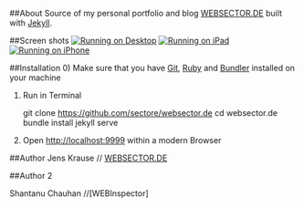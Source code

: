 ##About
Source of my personal portfolio and blog [WEBSECTOR.DE](http://www.websector.de) built with [Jekyll](http://jekyllrb.com/).

##Screen shots
[![Running on Desktop](https://raw.github.com/sectore/websector.de/master/wiki/screenshot_0.png)](http://websector.de)
[![Running on iPad](https://raw.github.com/sectore/websector.de/master/wiki/screenshot_1.jpg)](http://websector.de)
[![Running on iPhone](https://raw.github.com/sectore/websector.de/master/wiki/screenshot_2.jpg)](http://websector.de)

##Installation
0) Make sure that you have [Git](http://git-scm.com/), [Ruby](http://www.ruby-lang.org/) and [Bundler](http://gembundler.com/) installed on your machine

1) Run in Terminal

    git clone https://github.com/sectore/websector.de
    cd websector.de
    bundle install
    jekyll serve

2) Open [http://localhost:9999](http://localhost:9999) within a modern Browser

##Author
Jens Krause // [WEBSECTOR.DE](http://www.websector.de)

##Author 2

Shantanu Chauhan //[WEBInspector]

